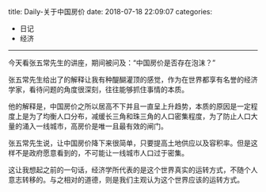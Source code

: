 title: Daily-关于中国房价
date: 2018-07-18 22:09:07
categories:
- 日记
- 经济

---

今天看张五常先生的讲座，期间被问及：“中国房价是否存在泡沫？”

张五常先生给出了的解释让我有种醍醐灌顶的感觉，作为在世界都享有名誉的经济学家，看待问题的角度很深刻，往往能够抓住事情的本质。

他的解释是，中国房价之所以居高不下并且一直呈上升趋势，本质的原因是一定程度上是为了均衡人口分布，减缓长三角和珠三角的人口密集程度，为了防止人口大量的涌入一线城市，高房价是唯一且最有效的闸门。

张五常先生说，让中国房价降下来很简单，只要提高土地供应以及容积率。但是这样不是政府愿意看到的，不可能让一线城市人口过于密集。

这让我想起之前的一句话，经济学所代表的是这个世界真实的运转方式，不随个人意志转移的。与之相对的道德，则是我们主观认为这个世界应该的运转方式。
